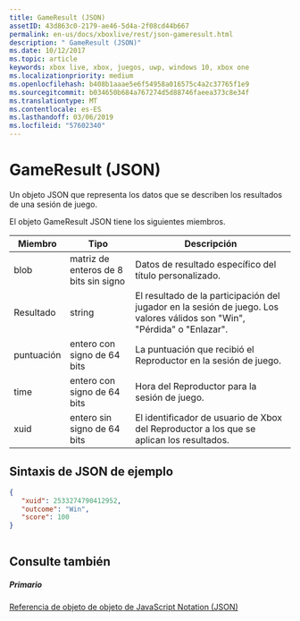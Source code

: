 ```yaml
---
title: GameResult (JSON)
assetID: 43d863c0-2179-ae46-5d4a-2f08cd44b667
permalink: en-us/docs/xboxlive/rest/json-gameresult.html
description: " GameResult (JSON)"
ms.date: 10/12/2017
ms.topic: article
keywords: xbox live, xbox, juegos, uwp, windows 10, xbox one
ms.localizationpriority: medium
ms.openlocfilehash: b408b1aaae5e6f54958a016575c4a2c37765f1e9
ms.sourcegitcommit: b034650b684a767274d5d88746faeea373c8e34f
ms.translationtype: MT
ms.contentlocale: es-ES
ms.lasthandoff: 03/06/2019
ms.locfileid: "57602340"
---
```

# <a name="gameresult-json"></a>GameResult (JSON)
Un objeto JSON que representa los datos que se describen los resultados de una sesión de juego. 
<a id="ID4EN"></a>

  
 
El objeto GameResult JSON tiene los siguientes miembros.
 
| Miembro| Tipo| Descripción| 
| --- | --- | --- | 
| blob| matriz de enteros de 8 bits sin signo| Datos de resultado específico del título personalizado.| 
| Resultado| string| El resultado de la participación del jugador en la sesión de juego. Los valores válidos son "Win", "Pérdida" o "Enlazar". | 
| puntuación| entero con signo de 64 bits| La puntuación que recibió el Reproductor en la sesión de juego.| 
| time| entero con signo de 64 bits| Hora del Reproductor para la sesión de juego.| 
| xuid| entero sin signo de 64 bits| El identificador de usuario de Xbox del Reproductor a los que se aplican los resultados.| 
  
<a id="ID4EPC"></a>

 
## <a name="sample-json-syntax"></a>Sintaxis de JSON de ejemplo
 

```json
{
   "xuid": 2533274790412952,
   "outcome": "Win",
   "score": 100
}
    
```

  
<a id="ID4EYC"></a>

 
## <a name="see-also"></a>Consulte también
 
<a id="ID4E1C"></a>

 
##### <a name="parent"></a>Primario 

[Referencia de objeto de objeto de JavaScript Notation (JSON)](atoc-xboxlivews-reference-json.md)

   